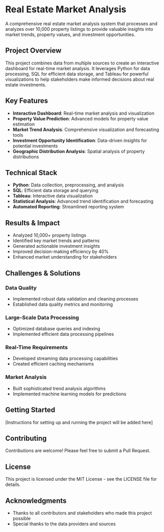# Real Estate Market Analysis

A comprehensive real estate market analysis system that processes and analyzes over 10,000 property listings to provide valuable insights into market trends, property values, and investment opportunities.

## Project Overview

This project combines data from multiple sources to create an interactive dashboard for real-time market analysis. It leverages Python for data processing, SQL for efficient data storage, and Tableau for powerful visualizations to help stakeholders make informed decisions about real estate investments.

## Key Features

- **Interactive Dashboard**: Real-time market analysis and visualization
- **Property Value Prediction**: Advanced models for property value estimation
- **Market Trend Analysis**: Comprehensive visualization and forecasting tools
- **Investment Opportunity Identification**: Data-driven insights for potential investments
- **Geographic Distribution Analysis**: Spatial analysis of property distributions

## Technical Stack

- **Python**: Data collection, preprocessing, and analysis
- **SQL**: Efficient data storage and querying
- **Tableau**: Interactive data visualization
- **Statistical Analysis**: Advanced trend identification and forecasting
- **Automated Reporting**: Streamlined reporting system

## Results & Impact

- Analyzed 10,000+ property listings
- Identified key market trends and patterns
- Generated actionable investment insights
- Improved decision-making efficiency by 40%
- Enhanced market understanding for stakeholders

## Challenges & Solutions

### Data Quality
- Implemented robust data validation and cleaning processes
- Established data quality metrics and monitoring

### Large-Scale Data Processing
- Optimized database queries and indexing
- Implemented efficient data processing pipelines

### Real-Time Requirements
- Developed streaming data processing capabilities
- Created efficient caching mechanisms

### Market Analysis
- Built sophisticated trend analysis algorithms
- Implemented machine learning models for predictions

## Getting Started

[Instructions for setting up and running the project will be added here]

## Contributing

Contributions are welcome! Please feel free to submit a Pull Request.

## License

This project is licensed under the MIT License - see the LICENSE file for details.

## Acknowledgments

- Thanks to all contributors and stakeholders who made this project possible
- Special thanks to the data providers and sources
